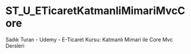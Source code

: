 # ST_U_ETicaretKatmanliMimariMvcCore
Sadık Turan - Udemy - E-Ticaret Kursu: Katmanlı Mimari ile Core Mvc Dersleri

